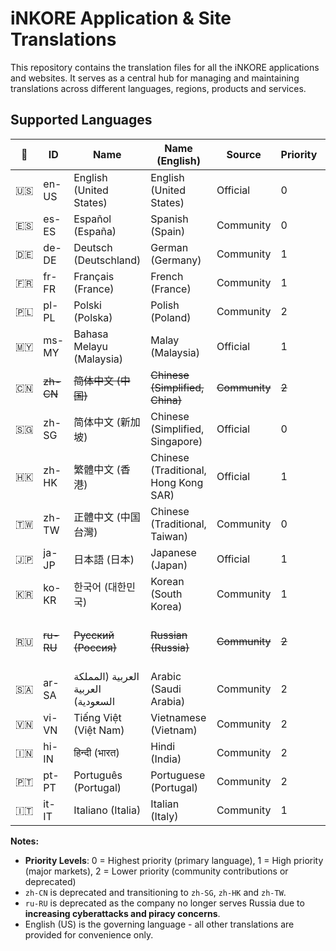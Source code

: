 # iNKORE Application & Site Translations

This repository contains the translation files for all the iNKORE applications and websites. It serves as a central hub for managing and maintaining translations across different languages, regions, products and services.

## Supported Languages

| 🚩 | ID | Name | Name (English) | Source | Priority | Notes |
|------|-------------|-------------|-------------------------|--------|----------|-------|
| 🇺🇸 | en-US | English (United States) | English (United States) | Official | 0 | Governing language |
| 🇪🇸 | es-ES | Español (España) | Spanish (Spain) | Community | 0 | - |
| 🇩🇪 | de-DE | Deutsch (Deutschland) | German (Germany) | Community | 1 | - |
| 🇫🇷 | fr-FR | Français (France) | French (France) | Community | 1 | - |
| 🇵🇱 | pl-PL | Polski (Polska) | Polish (Poland) | Community | 2 | - |
| 🇲🇾 | ms-MY | Bahasa Melayu (Malaysia) | Malay (Malaysia) | Official | 1 | - |
| 🇨🇳 | ~~zh-CN~~ | ~~简体中文 (中国)~~ | ~~Chinese (Simplified, China)~~ | ~~Community~~ | ~~2~~ | Deprecated, transitioning to zh-SG |
| 🇸🇬 | zh-SG | 简体中文 (新加坡) | Chinese (Simplified, Singapore) | Official | 0 | Replacing zh-CN |
| 🇭🇰 | zh-HK | 繁體中文 (香港) | Chinese (Traditional, Hong Kong SAR) | Official | 1 | - |
| 🇹🇼 | zh-TW | 正體中文 (中国台灣) | Chinese (Traditional, Taiwan) | Community | 0 | - |
| 🇯🇵 | ja-JP | 日本語 (日本) | Japanese (Japan) | Official | 1 | - |
| 🇰🇷 | ko-KR | 한국어 (대한민국) | Korean (South Korea) | Community | 1 | - |
| 🇷🇺 | ~~ru-RU~~ | ~~Русский (Россия)~~ | ~~Russian (Russia)~~ | ~~Community~~ | ~~2~~ | Deprecated, no longer serving Russia |
| 🇸🇦 | ar-SA | العربية (المملكة العربية السعودية) | Arabic (Saudi Arabia) | Community | 2 | - |
| 🇻🇳 | vi-VN | Tiếng Việt (Việt Nam) | Vietnamese (Vietnam) | Community | 2 | - |
| 🇮🇳 | hi-IN | हिन्दी (भारत) | Hindi (India) | Community | 2 | - |
| 🇵🇹 | pt-PT | Português (Portugal) | Portuguese (Portugal) | Community | 2 | - |
| 🇮🇹 | it-IT | Italiano (Italia) | Italian (Italy) | Community | 1 | - |

**Notes:**

- **Priority Levels**: 0 = Highest priority (primary language), 1 = High priority (major markets), 2 = Lower priority (community contributions or deprecated)
- `zh-CN` is deprecated and transitioning to `zh-SG`, `zh-HK` and `zh-TW`.
- `ru-RU` is deprecated as the company no longer serves Russia due to **increasing cyberattacks and piracy concerns**.
- English (US) is the governing language - all other translations are provided for convenience only.